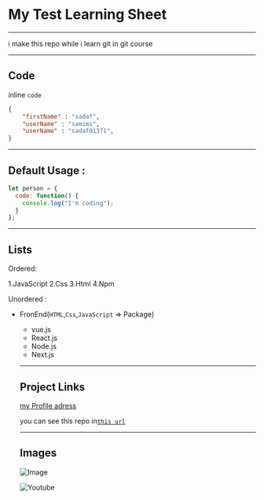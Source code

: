 # My Test Learning Sheet
___
<!-- ## My Test Learning Sheet
### My Test Learning Sheet
#### My Test Learning Sheet
##### My Test Learning Sheet
###### My Test Learning Sheet -->
<p>i make this repo while i learn git in git course</p>

___

## Code 

inline  `code`

```json
{
    "firstName" : "sadaf",
    "userName" : "samimi",
    "userName" : "sadaf01371",
}

```
___

## Default Usage :
```javascript
let person = {
  code: function() {
    console.log("I'm coding");
  }
};
```

___

## Lists

Ordered:

1.JavaScript
2.Css
3.Html
4.Npm

Unordered :

- FronEnd(`HTML`,`Css`,`JavaScript` =>  Package)
    - vue.js
    - React.js
    - Node.js
    - Next.js

    ___

    ## Project Links

    [my Profile adress](https://github.com/Yasaman471)

    you can see this repo in[`this url`](https://yasaman471.github.io/testbox/)

    ___

    ## Images

    ![Image](img/images.png)

    ![Youtube](  https://img.shields.io/badge/YouTube-FF0000?style=for-the-badge&logo=youtube&logoColor=white)

